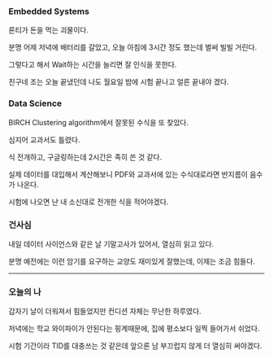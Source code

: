 ### Embedded Systems
론티가 돈을 먹는 괴물이다. 

분명 어제 저녁에 배터리를 갈았고, 오늘 아침에 3시간 정도 했는데 벌써 빌빌 거린다.

그렇다고 해서 Wait하는 시간을 늘리면 잘 인식을 못한다.

친구네 조는 오늘 끝냈던데 나도 월요일 밤에 시험 끝나고 얼른 끝내야 겠다.

### Data Science
BIRCH Clustering algorithm에서 잘못된 수식을 또 찾았다.

심지어 교과서도 틀렸다. 

식 전개하고, 구글링하는데 2시간은 족히 쓴 것 같다.

실제 데이터를 대입해서 계산해보니 PDF와 교과서에 있는 수식대로라면 반지름이 음수가 나온다.

시험에 나오면 난 내 소신대로 전개한 식을 적어야겠다.

### 건사심
내일 데이터 사이언스와 같은 날 기말고사가 있어서, 열심히 읽고 있다.

분명 예전에는 이런 암기를 요구하는 교양도 재미있게 잘했는데, 이제는 조금 힘들다.

---

### 오늘의 나 
갑자기 날이 더워져서 힘들었지만 컨디션 자체는 무난한 하루였다.

저녁에는 학교 와이파이가 안된다는 핑계때문에, 집에 평소보다 일찍 들어가서 쉬었다.

시험 기간이라 TID를 대충쓰는 것 같은데 앞으론 남 부끄럽지 않게 더 열심히 써야겠다.
